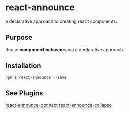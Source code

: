 # react-announce
a declarative approach to creating react components.

## Purpose
Reuse **component behaviors** via a declarative approach.

## Installation

```
npm i react-announce --save
```

## See Plugins

[react-announce-connect](/tusharmath/react-announce-connect)
[react-announce-collapse](/tusharmath/react-announce-collapse)
